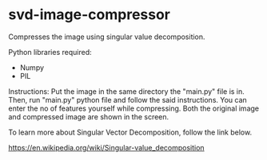 # svd-image-compressor
Compresses the image using singular value decomposition.

Python libraries required:
 - Numpy
 - PIL
 
Instructions:
Put the image in the same directory the "main.py" file is in.  Then, run "main.py" python file and follow the said instructions.
You can enter the no of features yourself while compressing.  Both the original image and compressed image are shown in the screen.


To learn more about Singular Vector Decomposition, follow the link below.

https://en.wikipedia.org/wiki/Singular-value_decomposition
